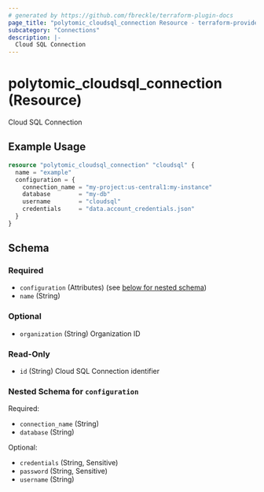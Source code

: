 ```yaml
---
# generated by https://github.com/fbreckle/terraform-plugin-docs
page_title: "polytomic_cloudsql_connection Resource - terraform-provider-polytomic"
subcategory: "Connections"
description: |-
  Cloud SQL Connection
---
```


# polytomic_cloudsql_connection (Resource)

Cloud SQL Connection

## Example Usage

```terraform
resource "polytomic_cloudsql_connection" "cloudsql" {
  name = "example"
  configuration = {
    connection_name = "my-project:us-central1:my-instance"
    database        = "my-db"
    username        = "cloudsql"
    credentials     = "data.account_credentials.json"
  }
}
```

<!-- schema generated by tfplugindocs -->
## Schema

### Required

- `configuration` (Attributes) (see [below for nested schema](#nestedatt--configuration))
- `name` (String)

### Optional

- `organization` (String) Organization ID

### Read-Only

- `id` (String) Cloud SQL Connection identifier

<a id="nestedatt--configuration"></a>
### Nested Schema for `configuration`

Required:

- `connection_name` (String)
- `database` (String)

Optional:

- `credentials` (String, Sensitive)
- `password` (String, Sensitive)
- `username` (String)


